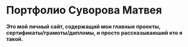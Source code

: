 # Портфолио Суворова Матвея
**Это мой личный сайт, содержащий мои главные проекты, сертификаты/грамоты/дипломы, и просто рассказываюший кто я такой.**
